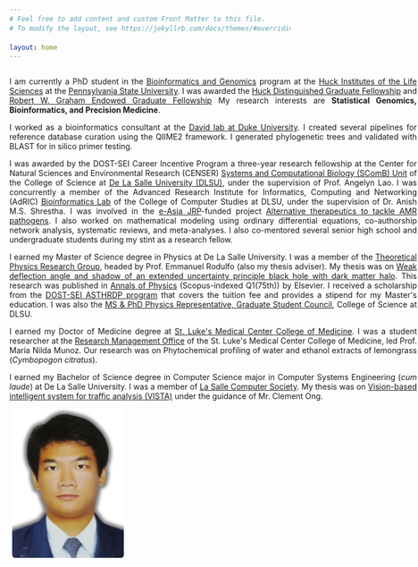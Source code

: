 ```yaml
---
# Feel free to add content and custom Front Matter to this file.
# To modify the layout, see https://jekyllrb.com/docs/themes/#overriding-theme-defaults

layout: home
---
```

<style>
/* Create two unequal columns that floats next to each other */
.column {
  float: left;
}

.left {
  width: 730px;
  text-align: justify;
  padding-right: 5px;
}

.right {
  width: 200px;
  padding-left: 5px;
}
</style>

<div class="row">
	<div class="column left">
		<p>
		I am currently a PhD student in the <a href="https://www.huck.psu.edu/graduate-programs/bioinformatics-and-genomics/student-resources/ph-d-requirements/core-requirements" target="_blank">Bioinformatics and Genomics</a> program at the <a href="https://www.huck.psu.edu/" target="_blank">Huck Institutes of the Life Sciences</a> at the <a href="https://www.psu.edu/" target="_blank">Pennsylvania State University</a>. I was awarded the <a href="https://www.huck.psu.edu/resources/students/graduate-students/funding-sources" target="_blank">Huck Distinguished Graduate Fellowship</a> and <a href="https://science.psu.edu/diversity/graduate-students" target="_blank">Robert W. Graham Endowed Graduate Fellowship</a>
		My research interests are <b>Statistical Genomics, Bioinformatics, and Precision Medicine</b>.
		</p>
		<p>
		I worked as a bioinformatics consultant at the <a href="http://el.ladlab.org/" target="_blank">David lab at Duke University</a>. I created several pipelines for reference database curation using the QIIME2 framework. I generated phylogenetic trees and validated with BLAST for in silico primer testing.
		</p>
		<p>
		I was awarded by the DOST-SEI Career Incentive Program a three-year research fellowship at the Center for Natural Sciences and Environmental Research (CENSER) <a href="https://dlsu-scomb.github.io" target="_blank">Systems and Computational Biology (SComB) Unit</a> of the College of Science at <a href="https://www.dlsu.edu.ph/" target="_blank">De La Salle University (DLSU)</a>, under the supervision of Prof. Angelyn Lao. I was concurrently a member of the Advanced Research Institute for Informatics, Computing and Networking (AdRIC) <a href="https://bioinfodlsu.com/" target="_blank">Bioinformatics Lab</a> of the College of Computer Studies at DLSU, under the supervision of Dr. Anish M.S. Shrestha. I was involved in the <a href="https://www.the-easia.org/jrp/projects/project_76.html" target="_blank">e-Asia JRP</a>-funded project <a href="https://dlsu-scomb.github.io/projects/" target="_blank">Alternative therapeutics to tackle AMR pathogens</a>. I also worked on mathematical modeling using ordinary differential equations, co-authorship network analysis, systematic reviews, and meta-analyses. I also co-mentored several senior high school and undergraduate students during my stint as a research fellow.
		</p>
		<p>
		I earned my Master of Science degree in Physics at De La Salle University. I was a member of the <a href="https://www.dlsu.edu.ph/colleges/cos/departments/physics/tprg/" target="_blank">Theoretical Physics Research Group</a>, headed by Prof. Emmanuel Rodulfo (also my thesis adviser). My thesis was on <a href="https://animorepository.dlsu.edu.ph/etdm_physics/2/" target="_blank">Weak deflection angle and shadow of an extended uncertainty principle black hole with dark matter halo</a>. This research was published in <a href="https://www.sciencedirect.com/science/article/pii/S0003491621003225" target="_blank">Annals of Physics</a> (Scopus-indexed Q1(75th)) by Elsevier. I received a scholarship from the <a href="https://www.sei.dost.gov.ph/index.php/10-pap/papscholarships/66-accelerated-s-t-human-resource-development-program" target="_blank">DOST-SEI ASTHRDP program</a> that covers the tuition fee and provides a stipend for my Master's education. I was also the <a href="https://www.facebook.com/watch/?v=581833396134551" target="_blank">MS & PhD Physics Representative, Graduate Student Council</a>, College of Science at DLSU.
		</p>
		<p>
		I earned my Doctor of Medicine degree at <a href="https://slmc-cm.edu.ph/" target="_blank">St. Luke's Medical Center College of Medicine</a>. I was a student researcher at the <a href="https://www.facebook.com/researchmanagementoffice" target="_blank">Research Management Office</a> of the St. Luke's Medical Center College of Medicine, led Prof. Maria Nilda Munoz. Our research was on Phytochemical profiling of water and ethanol extracts of lemongrass (<i>Cymbopogon citratus</i>).
		</p>
		<p>
		I earned my Bachelor of Science degree in Computer Science major in Computer Systems Engineering (<i>cum laude</i>) at De La Salle University. I was a member of <a href="https://www.dlsu-lscs.org/" target="_blank">La Salle Computer Society</a>. My thesis was on <a href="https://animorepository.dlsu.edu.ph/etd_bachelors/14598/" target="_blank">Vision-based intelligent system for traffic analysis (VISTA)</a> under the guidance of Mr. Clement Ong.
		</p>
	</div>
	<div class="column right">
		<img src='/assets/paul-yu.png' width='200' align='left' />
	</div>
</div>
